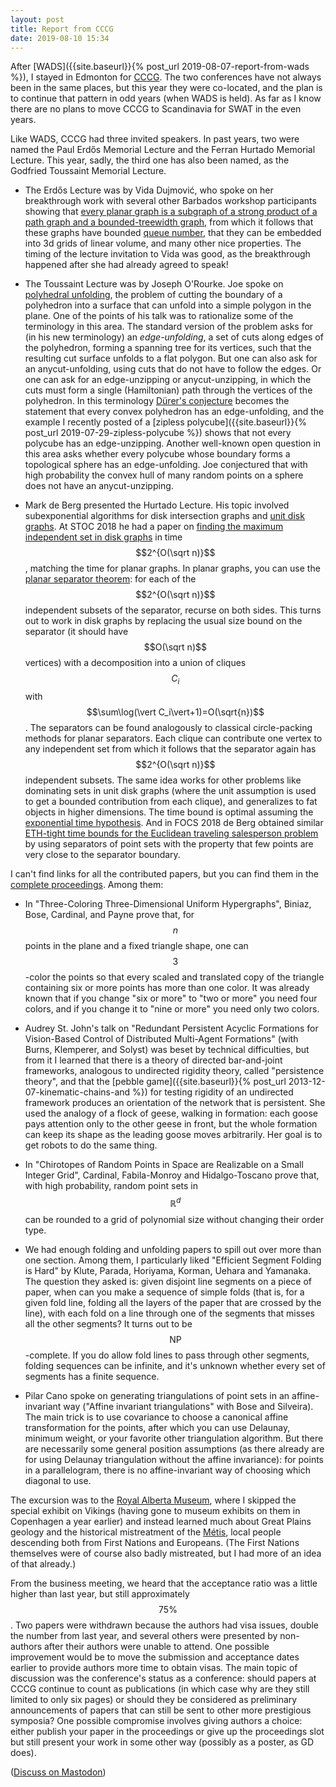 ```yaml
---
layout: post
title: Report from CCCG
date: 2019-08-10 15:34
---
```

After [WADS]({{site.baseurl}}{% post_url 2019-08-07-report-from-wads %}), I stayed in Edmonton for [CCCG](https://sites.ualberta.ca/~cccg2019/). The two conferences have not always been in the same places, but this year they were co-located, and the plan is to continue that pattern in odd years (when WADS is held). As far as I know there are no plans to move CCCG to Scandinavia for SWAT in the even years.

Like WADS, CCCG had three invited speakers. In past years, two were named the Paul Erdős Memorial Lecture and the Ferran Hurtado Memorial Lecture. This year, sadly, the third one has also been named, as the Godfried Toussaint Memorial Lecture.

* The Erdős Lecture was by Vida Dujmović, who spoke on her breakthrough work with several other Barbados workshop participants showing that [every planar graph is a subgraph of a strong product of a path graph and a bounded-treewidth graph](https://arxiv.org/abs/1904.04791), from which it follows that these graphs have bounded [queue number](https://en.wikipedia.org/wiki/Queue_number), that they can be embedded into 3d grids of linear volume, and many other nice properties. The timing of the lecture invitation to Vida was good, as the breakthrough happened after she had already agreed to speak!

* The Toussaint Lecture was by Joseph O'Rourke. Joe spoke on [polyhedral unfolding](https://en.wikipedia.org/wiki/Net_(polyhedron)), the problem of cutting the boundary of a polyhedron into a surface that can unfold into a simple polygon in the plane. One of the points of his talk was to rationalize some of the terminology in this area. The standard version of the problem asks for (in his new terminology) an _edge-unfolding_, a set of cuts along edges of the polyhedron, forming a spanning tree for its vertices, such that the resulting cut surface unfolds to a flat polygon. But one can also ask for an anycut-unfolding, using cuts that do not have to follow the edges. Or one can ask for an edge-unzipping or anycut-unzipping, in which the cuts must form a single (Hamiltonian) path through the vertices of the polyhedron. In this terminology [Dürer's conjecture](http://www.openproblemgarden.org/op/d_urers_conjecture) becomes the statement that every convex polyhedron has an edge-unfolding, and the example I recently posted of a [zipless polycube]({{site.baseurl}}{% post_url 2019-07-29-zipless-polycube %}) shows that not every polycube has an edge-unzipping. Another well-known open question in this area asks whether every polycube whose boundary forms a topological sphere has an edge-unfolding. Joe conjectured that with high probability the convex hull of many random points on a sphere does not have an anycut-unzipping.

* Mark de Berg presented the Hurtado Lecture. His topic involved subexponential algorithms for disk intersection graphs and [unit disk graphs](https://en.wikipedia.org/wiki/Unit_disk_graph). At STOC 2018 he had a paper on [finding the maximum independent set in disk graphs](https://arxiv.org/abs/1803.10633) in time $$2^{O(\sqrt n)}$$, matching the time for planar graphs. In planar graphs, you can use the [planar separator theorem](https://en.wikipedia.org/wiki/Planar_separator_theorem): for each of the $$2^{O(\sqrt n)}$$ independent subsets of the separator, recurse on both sides. This turns out to work in disk graphs by replacing the usual size bound on the separator (it should have $$O(\sqrt n)$$ vertices) with a decomposition into a union of cliques $$C_i$$ with $$\sum\log(\vert C_i\vert+1)=O(\sqrt{n})$$. The separators can be found analogously to classical circle-packing methods for planar separators. Each clique can contribute one vertex to any independent set from which it follows that the separator again has $$2^{O(\sqrt n)}$$ independent subsets. The same idea works for other problems like dominating sets in unit disk graphs (where the unit assumption is used to get a bounded contribution from each clique), and generalizes to fat objects in higher dimensions. The time bound is optimal assuming the [exponential time hypothesis](https://en.wikipedia.org/wiki/Exponential_time_hypothesis). And in FOCS 2018 de Berg obtained similar [ETH-tight time bounds for the Euclidean traveling salesperson problem](https://arxiv.org/abs/1807.06933) by using separators of point sets with the property that few points are very close to the separator boundary.

I can't find links for all the contributed papers, but you can find them in the [complete proceedings](https://sites.ualberta.ca/~cccg2019/cccg2019_proceedings.pdf). Among them:

* In "Three-Coloring Three-Dimensional Uniform Hypergraphs", Biniaz, Bose, Cardinal, and Payne prove that, for $$n$$ points in the plane and a fixed triangle shape, one can $$3$$-color the points so that every scaled and translated copy of the triangle containing six or more points has more than one color. It was already known that if you change "six or more" to "two or more" you need four colors, and if you change it to "nine or more" you need only two colors.

* Audrey St. John's talk on "Redundant Persistent Acyclic Formations for Vision-Based Control of Distributed Multi-Agent Formations" (with Burns, Klemperer, and Solyst) was beset by technical difficulties, but from it I learned that there is a theory of directed bar-and-joint frameworks, analogous to undirected rigidity theory, called "persistence theory", and that the [pebble game]({{site.baseurl}}{% post_url 2013-12-07-kinematic-chains-and %}) for testing rigidity of an undirected framework produces an orientation of the network that is persistent. She used the analogy of a flock of geese, walking in formation: each goose pays attention only to the other geese in front, but the whole formation can keep its shape as the leading goose moves arbitrarily. Her goal is to get robots to do the same thing.

* In "Chirotopes of Random Points in Space are Realizable on a Small Integer Grid", Cardinal, Fabila-Monroy and Hidalgo-Toscano prove that, with high probability, random point sets in $$\mathbb{R}^d$$ can be rounded to a grid of polynomial size without changing their order type.

* We had enough folding and unfolding papers to spill out over more than one section. Among them, I particularly liked "Efficient Segment Folding is Hard" by Klute, Parada, Horiyama, Korman, Uehara and Yamanaka. The question they asked is: given disjoint line segments on a piece of paper, when can you make a sequence of simple folds (that is, for a given fold line, folding all the layers of the paper that are crossed by the line), with each fold on a line through one of the segments that misses all the other segments? It turns out to be $$\mathsf{NP}$$-complete. If you do allow fold lines to pass through other segments, folding sequences can be infinite, and it's unknown whether every set of segments has a finite sequence.

* Pilar Cano spoke on generating triangulations of point sets in an affine-invariant way ("Affine invariant triangulations" with Bose and Silveira). The main trick is to use covariance to choose a canonical affine transformation for the points, after which you can use Delaunay, minimum weight, or your favorite other triangulation algorithm. But there are necessarily some general position assumptions (as there already are for using Delaunay triangulation without the affine invariance): for points in a parallelogram, there is no affine-invariant way of choosing which diagonal to use.

The excursion was to the [Royal Alberta Museum](https://royalalbertamuseum.ca/), where I skipped the special exhibit on Vikings (having gone to museum exhibits on them in Copenhagen a year earlier) and instead learned much about Great Plains geology and the historical mistreatment of the [Métis](https://en.wikipedia.org/wiki/M%C3%A9tis), local people descending both from First Nations and Europeans. (The First Nations themselves were of course also badly mistreated, but I had more of an idea of that already.)

From the business meeting, we heard that the acceptance ratio was a little higher than last year, but still approximately $$75\%$$. Two papers were withdrawn because the authors had visa issues, double the number from last year, and several others were presented by non-authors after their authors were unable to attend. One possible improvement would be to move the submission and acceptance dates earlier to provide authors more time to obtain visas. The main topic of discussion was the conference's status as a conference: should papers at CCCG continue to count as publications (in which case why are they still limited to only six pages) or should they be considered as preliminary announcements of papers that can still be sent to other more prestigious symposia? One possible compromise involves giving authors a choice: either publish your paper in the proceedings or give up the proceedings slot but still present your work in some other way (possibly as a poster, as GD does).

([Discuss on Mastodon](https://mathstodon.xyz/@11011110/102595225020207137))